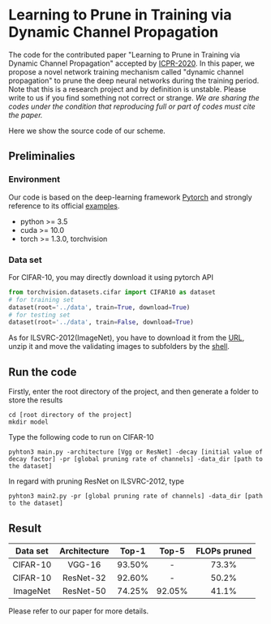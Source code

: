 # Learning to Prune in Training via Dynamic Channel Propagation
The code for the contributed paper "Learning to Prune in Training via Dynamic Channel Propagation" accepted by [ICPR-2020](https://www.micc.unifi.it/icpr2020/). In this paper, we propose a novel network training mechanism called "dynamic channel propagation" to prune the deep neural networks during the training period. Note that this is a research project and by definition is unstable. Please write to us if you find something not correct or strange. *We are sharing the codes under the condition that reproducing full or part of codes must cite the paper.*

Here we show the source code of our scheme.
## Preliminalies
### Environment
Our code is based on the deep-learning framework [Pytorch](https://pytorch.org/) and strongly reference to its official [examples](https://github.com/pytorch/examples). 
* python >= 3.5
* cuda >= 10.0
* torch >= 1.3.0, torchvision
### Data set
For CIFAR-10, you may directly download it using pytorch API
```python
from torchvision.datasets.cifar import CIFAR10 as dataset
# for training set
dataset(root='../data', train=True, download=True)
# for testing set
dataset(root='../data', train=False, download=True)
```
As for ILSVRC-2012(ImageNet), you have to download it from the [URL](http://image-net.org/challenges/LSVRC/2012/index), unzip it and move the validating images to subfolders by the [shell](https://raw.githubusercontent.com/soumith/imagenetloader.torch/master/valprep.sh).

## Run the code
Firstly, enter the root directory of the project, and then generate a folder to store the results
```
cd [root directory of the project]
mkdir model
```
Type the following code to run on CIFAR-10
```
pyhton3 main.py -architecture [Vgg or ResNet] -decay [initial value of decay factor] -pr [global pruning rate of channels] -data_dir [path to the dataset]
```
In regard with pruning ResNet on ILSVRC-2012, type
```
pyhton3 main2.py -pr [global pruning rate of channels] -data_dir [path to the dataset]
```
## Result
|Data set| Architecture|Top-1|Top-5|FLOPs pruned|
|:-:|:-:|:-:|:-:|:-:|
|CIFAR-10|VGG-16|93.50%|-|73.3%|
|CIFAR-10|ResNet-32|92.60%|-|50.2%|
|ImageNet|ResNet-50|74.25%|92.05%|41.1%|

Please refer to our paper for more details.




